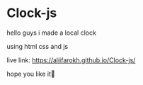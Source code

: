 # Clock-js
hello guys i made a local clock

using html css and js

live link: https://aliifarokh.github.io/Clock-js/

hope you like it💛
